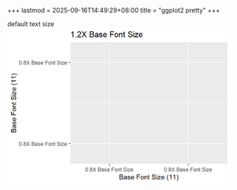 +++
lastmod = 2025-09-16T14:49:29+08:00
title = "ggplot2 pretty"
+++

default text size
![alt text](images/demo-default-text-sizes-1.png)
